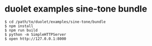 # duolet examples sine-tone bundle

```
$ cd /path/to/duolet/examples/sine-tone/bundle
$ npm install
$ npm run build
$ python -m SimpleHTTPServer
$ open http://127.0.0.1:8000
```
